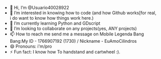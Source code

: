 - 👋 Hi, I’m @Usuario40028922
- 👀 I’m interested in knowing how to code (and how Github works[for real, i do want to know how things work here.)
- 🌱 I’m currently learning Python and GDscript
- 💞️ I’m looking to collaborate on any projects(yes, ANY projects)
- 📫 How to reach me send me a message on Mobile Legenda Bang Bang:My ID - 1766907192 (1730)  / Nickname - EuAmoCilindros
- 😄 Pronouns: i'm/pro
- ⚡ Fun fact: I know how To handstand and cartwheel :).

<!---
Usuario40028922/Usuario40028922 is a ✨ special ✨ repository because its `README.md` (this file) appears on your GitHub profile.
You can click the Preview link to take a look at your changes.
--->
